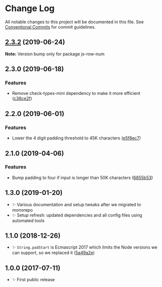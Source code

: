 # Change Log

All notable changes to this project will be documented in this file.
See [Conventional Commits](https://conventionalcommits.org) for commit guidelines.

## [2.3.2](https://gitlab.com/codsen/codsen/compare/js-row-num@2.3.1...js-row-num@2.3.2) (2019-06-24)

**Note:** Version bump only for package js-row-num





## 2.3.0 (2019-06-18)

### Features

- Remove check-types-mini dependency to make it more efficient ([c36ce2f](https://gitlab.com/codsen/codsen/commit/c36ce2f))

## 2.2.0 (2019-06-01)

### Features

- Lower the 4 digit padding threshold to 45K characters ([e5f8ec7](https://gitlab.com/codsen/codsen/commit/e5f8ec7))

## 2.1.0 (2019-04-06)

### Features

- Bump padding to four if input is longer than 50K characters ([6855b53](https://gitlab.com/codsen/codsen/commit/6855b53))

## 1.3.0 (2019-01-20)

- ✨ Various documentation and setup tweaks after we migrated to monorepo
- ✨ Setup refresh: updated dependencies and all config files using automated tools

## 1.1.0 (2018-12-26)

- ✨ `String.padStart` is Ecmascript 2017 which limits the Node versions we can support, so we replaced it ([5a49a2e](https://gitlab.com/codsen/codsen/tree/master/packages/js-row-num/commits/5a49a2e))

## 1.0.0 (2017-07-11)

- ✨ First public release
